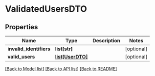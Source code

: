 # ValidatedUsersDTO

## Properties
Name | Type | Description | Notes
------------ | ------------- | ------------- | -------------
**invalid_identifiers** | **list[str]** |  | [optional] 
**valid_users** | [**list[UserDTO]**](UserDTO.md) |  | [optional] 

[[Back to Model list]](../README.md#documentation-for-models) [[Back to API list]](../README.md#documentation-for-api-endpoints) [[Back to README]](../README.md)


